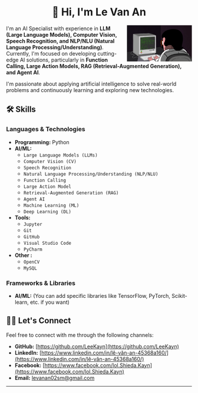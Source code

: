 <h1 align='center'> 👋 Hi, I'm Le Van An </h1>

<img align="right" width="35%" src="https://github.com/LeeKayn/LeeKayn/blob/main/programming.gif" />

I'm an AI Specialist with experience in **LLM (Large Language Models), Computer Vision, Speech Recognition, and NLP/NLU (Natural Language Processing/Understanding)**. Currently, I'm focused on developing cutting-edge AI solutions, particularly in **Function Calling, Large Action Models, RAG (Retrieval-Augmented Generation), and Agent AI**.

I'm passionate about applying artificial intelligence to solve real-world problems and continuously learning and exploring new technologies.

## 🛠️ Skills

### Languages & Technologies

-   **Programming:** Python
-   **AI/ML:**
    -   `Large Language Models (LLMs)`
    -   `Computer Vision (CV)`
    -   `Speech Recognition`
    -   `Natural Language Processing/Understanding (NLP/NLU)`
    -   `Function Calling`
    -   `Large Action Model`
    -   `Retrieval-Augmented Generation (RAG)`
    -   `Agent AI`
    -   `Machine Learning (ML)`
    -   `Deep Learning (DL)`
-   **Tools:**
    -   `Jupyter`
    -   `Git`
    -   `GitHub`
    -   `Visual Studio Code`
    -   `PyCharm`
- **Other :**
  -  `OpenCV`
  - `MySQL`

### Frameworks & Libraries

-  **AI/ML:** (You can add specific libraries like TensorFlow, PyTorch, Scikit-learn, etc. if you want)

## 👨‍💻 Let's Connect

Feel free to connect with me through the following channels:

-   **GitHub:** [https://github.com/LeeKayn](https://github.com/LeeKayn)
-   **LinkedIn:** [https://www.linkedin.com/in/lê-văn-an-45368a160/](https://www.linkedin.com/in/lê-văn-an-45368a160/)
-   **Facebook:** [https://www.facebook.com/lol.Shieda.Kayn](https://www.facebook.com/lol.Shieda.Kayn)
-   **Email:** [levanan02sm@gmail.com](mailto:levanan02sm@gmail.com)

---
